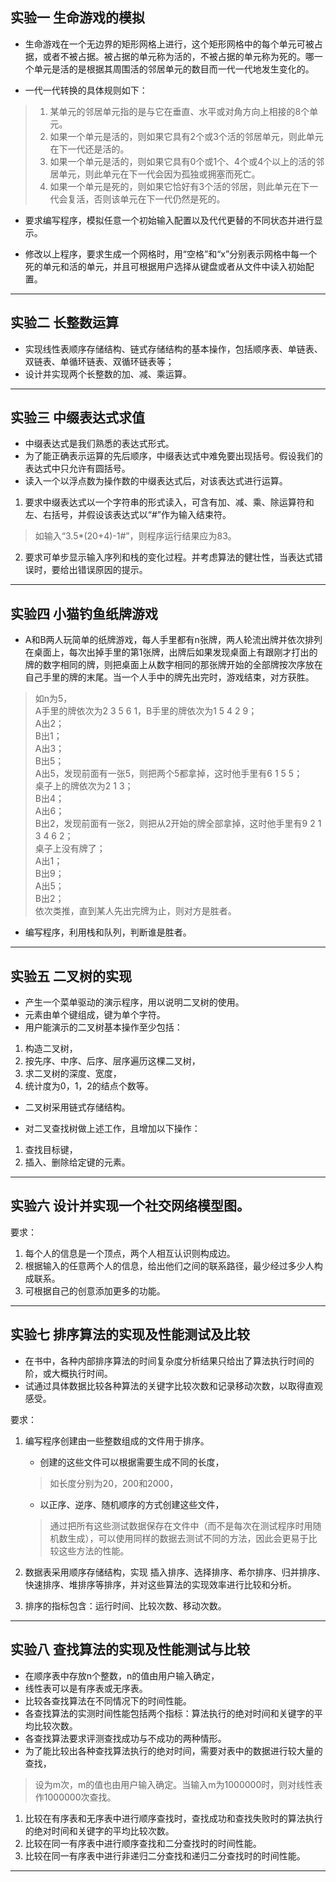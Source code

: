 ## 实验一 生命游戏的模拟

* 生命游戏在一个无边界的矩形网格上进行，这个矩形网格中的每个单元可被占据，或者不被占据。被占据的单元称为活的，不被占据的单元称为死的。哪一个单元是活的是根据其周围活的邻居单元的数目而一代一代地发生变化的。

* 一代一代转换的具体规则如下：
>1. 某单元的邻居单元指的是与它在垂直、水平或对角方向上相接的8个单元。
>2. 如果一个单元是活的，则如果它具有2个或3个活的邻居单元，则此单元在下一代还是活的。
>3. 如果一个单元是活的，则如果它具有0个或1个、4个或4个以上的活的邻居单元，则此单元在下一代会因为孤独或拥塞而死亡。
>4. 如果一个单元是死的，则如果它恰好有3个活的邻居，则此单元在下一代会复活，否则该单元在下一代仍然是死的。

* 要求编写程序，模拟任意一个初始输入配置以及代代更替的不同状态并进行显示。

* 修改以上程序，要求生成一个网格时，用“空格”和“x”分别表示网格中每一个死的单元和活的单元，并且可根据用户选择从键盘或者从文件中读入初始配置。
---
## 实验二 长整数运算

* 实现线性表顺序存储结构、链式存储结构的基本操作，包括顺序表、单链表、双链表、单循环链表、双循环链表等；
* 设计并实现两个长整数的加、减、乘运算。
---
## 实验三 中缀表达式求值

* 中缀表达式是我们熟悉的表达式形式。
* 为了能正确表示运算的先后顺序，中缀表达式中难免要出现括号。假设我们的表达式中只允许有圆括号。
* 读入一个以浮点数为操作数的中缀表达式后，对该表达式进行运算。

1. 要求中缀表达式以一个字符串的形式读入，可含有加、减、乘、除运算符和左、右括号，并假设该表达式以“#”作为输入结束符。
>如输入“3.5*(20+4)-1#”，则程序运行结果应为83。
2. 要求可单步显示输入序列和栈的变化过程。并考虑算法的健壮性，当表达式错误时，要给出错误原因的提示。
---
## 实验四 小猫钓鱼纸牌游戏

* A和B两人玩简单的纸牌游戏，每人手里都有n张牌，两人轮流出牌并依次排列在桌面上，每次出掉手里的第1张牌，出牌后如果发现桌面上有跟刚才打出的牌的数字相同的牌，则把桌面上从数字相同的那张牌开始的全部牌按次序放在自己手里的牌的末尾。当一个人手中的牌先出完时，游戏结束，对方获胜。

>如n为5，<br/>
A手里的牌依次为2 3 5 6 1，B手里的牌依次为1 5 4 2 9；<br/>
A出2；<br/>
B出1；<br/>
A出3；<br/>
B出5；<br/>
A出5，发现前面有一张5，则把两个5都拿掉，这时他手里有6 1 5 5；<br/>
桌子上的牌依次为2 1 3；<br/>
B出4；<br/>
A出6；<br/>
B出2，发现前面有一张2，则把从2开始的牌全部拿掉，这时他手里有9 2 1 3 4 6 2；<br/>
桌子上没有牌了；<br/>
A出1；<br/>
B出9；<br/>
A出5；<br/>
B出2；<br/>
依次类推，直到某人先出完牌为止，则对方是胜者。<br/>

* 编写程序，利用栈和队列，判断谁是胜者。
---
## 实验五 二叉树的实现

* 产生一个菜单驱动的演示程序，用以说明二叉树的使用。
* 元素由单个键组成，键为单个字符。
* 用户能演示的二叉树基本操作至少包括：
1. 构造二叉树，
2. 按先序、中序、后序、层序遍历这棵二叉树，
3. 求二叉树的深度、宽度，
4. 统计度为0，1，2的结点个数等。
* 二叉树采用链式存储结构。

* 对二叉查找树做上述工作，且增加以下操作：
1. 查找目标键，
2. 插入、删除给定键的元素。
---
## 实验六 设计并实现一个社交网络模型图。

要求：
1. 每个人的信息是一个顶点，两个人相互认识则构成边。
2. 根据输入的任意两个人的信息，给出他们之间的联系路径，最少经过多少人构成联系。
3. 可根据自己的创意添加更多的功能。

---
## 实验七 排序算法的实现及性能测试及比较

* 在书中，各种内部排序算法的时间复杂度分析结果只给出了算法执行时间的阶，或大概执行时间。
* 试通过具体数据比较各种算法的关键字比较次数和记录移动次数，以取得直观感受。

要求：
1. 编写程序创建由一些整数组成的文件用于排序。
    * 创建的这些文件可以根据需要生成不同的长度，
    > 如长度分别为20，200和2000，
    * 以正序、逆序、随机顺序的方式创建这些文件，
    > 通过把所有这些测试数据保存在文件中（而不是每次在测试程序时用随机数生成），可以使用同样的数据去测试不同的方法，因此会更易于比较这些方法的性能。

2. 数据表采用顺序存储结构，实现
插入排序、选择排序、希尔排序、归并排序、快速排序、堆排序等排序，并对这些算法的实现效率进行比较和分析。

3. 排序的指标包含：运行时间、比较次数、移动次数。
---
## 实验八 查找算法的实现及性能测试与比较

* 在顺序表中存放n个整数，n的值由用户输入确定，
* 线性表可以是有序表或无序表。
* 比较各查找算法在不同情况下的时间性能。
* 各查找算法的实测时间性能包括两个指标：算法执行的绝对时间和关键字的平均比较次数。
* 各查找算法要求评测查找成功与不成功的两种情形。
* 为了能比较出各种查找算法执行的绝对时间，需要对表中的数据进行较大量的查找，
> 设为m次，m的值也由用户输入确定。当输入m为1000000时，则对线性表作1000000次查找。

1. 比较在有序表和无序表中进行顺序查找时，查找成功和查找失败时的算法执行的绝对时间和关键字的平均比较次数。
2. 比较在同一有序表中进行顺序查找和二分查找时的时间性能。
3. 比较在同一有序表中进行非递归二分查找和递归二分查找时的时间性能。
---